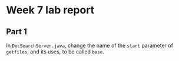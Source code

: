 # Week 7 lab report
## Part 1
In `DocSearchServer.java`, change the name of the `start` parameter of `getfiles`, and its uses, to be called `base`.

